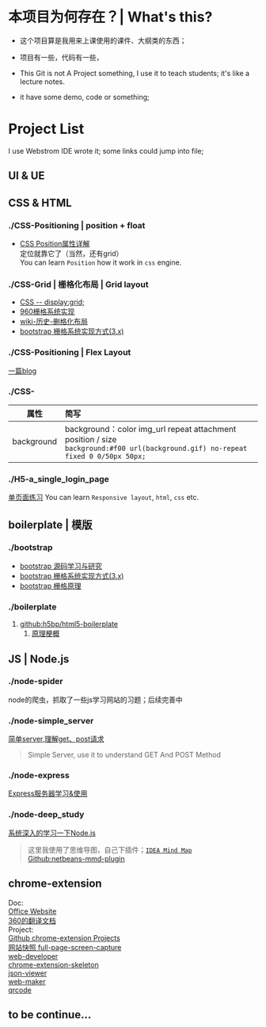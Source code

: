 # 本项目为何存在？| What's this?
* 这个项目算是我用来上课使用的课件、大纲类的东西；
* 项目有一些，代码有一些，

* This Git is not A Project something, I use it to teach students; it's like a lecture notes.
* it have some demo, code or something;

# Project List
I use Webstrom IDE wrote it; some links could jump into file;
## UI & UE



## CSS & HTML
### ./CSS-Positioning | position + float 
* [CSS Position属性详解](./CSS-Positioning/Readme.md)  
定位就靠它了（当然，还有grid）  
You can learn `Position` how it work in `css` engine.

### ./CSS-Grid | 栅格化布局 | Grid layout
* [CSS -- display:grid;](./CSS-Grid/css_display_grid/Readme.md)  
* [960栅格系统实现](./CSS-Grid/960_grid_system/Readme.md)
* [wiki-历史-删格化布局](https://zh.wikipedia.org/zh-cn/%E6%A0%85%E6%A0%BC%E8%AE%BE%E8%AE%A1)
* [bootstrap 栅格系统实现方式(3.x)](./bootstrap/bootstrap-grid/Readme.md)

### ./CSS-Positioning | Flex Layout
[一篇blog](https://www.cnblogs.com/myzhibie/p/4318904.html)  

### ./CSS-
|属性|简写|
|---|:---|
|background|background：color img_url repeat attachment position / size <br> `background:#f00 url(background.gif) no-repeat fixed 0 0/50px 50px;`|

### ./H5-a_single_login_page
[单页面练习](./H5-a_single_login_page/Readme.md)
You can learn `Responsive layout`, `html`, `css` etc.

## boilerplate | 模版
### ./bootstrap
* [bootstrap 源码学习与研究](./bootstrap/Readme.md)
* [bootstrap 栅格系统实现方式(3.x)](./bootstrap/bootstrap-grid/Readme.md)
* [bootstrap 栅格原理](https://www.cnblogs.com/suwings/p/6079178.html)  

### ./boilerplate
1. [github:h5bp/html5-boilerplate](https://github.com/h5bp/html5-boilerplate)  
    1. [原理梗概](./boilerplate/Readme-html5-boilerplate.md)



## JS | Node.js

### ./node-spider
node的爬虫，抓取了一些js学习网站的习题；后续完善中

### ./node-simple_server
[简单server,理解get、post请求](./node-simple_server/Readme.md)
> Simple Server, use it to understand GET And POST Method

### ./node-express
[Express服务器学习&使用](./node-express/Readme.md)

### ./node-deep_study
[系统深入的学习一下Node.js](./node-deep_study/nodejs_modules.mmd)
> 这里我使用了思维导图，自己下插件；[`IDEA Mind Map`](http://www.igormaznitsa.com/netbeans-mmd-plugin/)  
> [Github:netbeans-mmd-plugin](https://github.com/raydac/netbeans-mmd-plugin)


## chrome-extension
Doc:  
[Office Website](https://developer.chrome.com/extensions)  
[360的翻译文档](http://open.chrome.360.cn/extension_dev/overview.html)  
Project:  
[Github chrome-extension Projects](https://github.com/topics/chrome-extension)  
[网站快照 full-page-screen-capture](https://github.com/mrcoles/full-page-screen-capture-chrome-extension)  
[web-developer](https://github.com/chrispederick/web-developer)  
[chrome-extension-skeleton](https://github.com/salsita/chrome-extension-skeleton)  
[json-viewer](https://github.com/tulios/json-viewer)  
[web-maker](https://github.com/chinchang/web-maker)  
[qrcode](https://github.com/zhuweiyou/qrcode)  




## to be continue...